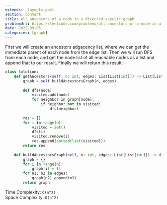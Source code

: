 ```yaml
---
extends: _layouts.post
section: content
title: All ancestors of a node in a directed acyclic graph
problemUrl: https://leetcode.com/problems/all-ancestors-of-a-node-in-a-directed-acyclic-graph/
date: 2022-09-05
categories: [graph]
---
```


First we will create an ancestors adgacency list, where we can get the immediate parent of each node from the edge list. Then we will run DFS from each node, and get the node list of all reachable nodes as a list and append that to our result. Finally we will return this result.

```python
class Solution:
    def getAncestors(self, n: int, edges: List[List[int]]) -> List[List[int]]:
        graph = self.buildAncestorsGraph(n, edges)
        
        def dfs(node):
            visited.add(node)
            for neighbor in graph[node]:
                if neighbor not in visited:
                    dfs(neighbor)
        
        res = []
        for i in range(n):
            visited = set()
            dfs(i)
            visited.remove(i)
            res.append(sorted(list(visited)))
        return res
        
    def buildAncestorsGraph(self, n: int, edges: List[List[int]]) -> dict:
        graph = {}
        for i in range(n):
            graph[i] = []
        for n1, n2 in edges:
            graph[n2].append(n1)
        return graph
```

Time Complexity: `O(n^2)` <br/>
Space Complexity: `O(n^2)`